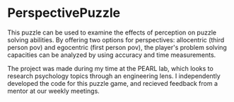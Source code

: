 # PerspectivePuzzle
This puzzle can be used to examine the effects of perception on puzzle solving abilities. By offering two options for perspectives: allocentric (third person pov) and egocentric (first person pov), the player's problem solving capacities can be analyzed by using accuracy and time measurements.

The project was made during my time at the PEARL lab, which looks to research psychology topics through an engineering lens. I independently developed the code for this puzzle game, and recieved feedback from a mentor at our weekly meetings.
